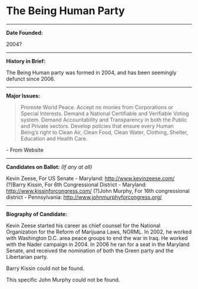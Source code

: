 # The Being Human Party

---

**Date Founded:**

2004?

---

**History in Brief:**

The Being Human party was formed in 2004, and has been seemingly defunct since 2006.

---

**Major Issues:**

> Promote World Peace.
> Accept no monies from Corporations or Special Interests.
> Demand a National Certifiable and Verifiable Voting system.
> Demand Accountability and Transparency in both the Public and Private sectors.
> Develop policies that ensure every Human Being’s right to Clean Air, Clean Food, Clean Water, Clothing, Shelter, Education and Health Care.

\- From Website

---

**Candidates on Ballot:** *(If any at all)*

Kevin Zeese, For US Senate - Maryland:  http://www.kevinzeese.com/ 
(?)Barry Kissin, For 6th Congressional District - Maryland: http://www.kissinforcongress.com/ 
(?)John Murphy, For 16th congressional district - Pennsylvania: http://www.johnmurphyforcongress.org/

---

**Biography of Candidate:**

Kevin Zeese started his career as chief counsel for the National Organization for the Reform of Marijuana Laws, NORML.
In 2002, he worked with Washington D.C. area peace groups to end the war in Iraq.
He worked with the Nader campaign in 2004.
In 2006 he ran for a seat in the Maryland Senate, and received the nomination of both the Green party and the Libertarian party.

Barry Kissin could not be found.

This specific John Murphy could not be found.
